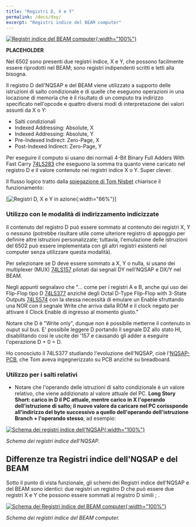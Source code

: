 ```yaml
---
title: "Registri D, X e Y"
permalink: /docs/dxy/
excerpt: "Registri indice del BEAM computer"
---
```

[![Registri indice del BEAM computer](../../assets/dxy/60-beam-dxy.png "Registri indice del BEAM computer"){:width="100%"}](../../assets/dxy/60-beam-dxy.png)

**PLACEHOLDER**

Nel 6502 sono presenti due registri indice, X e Y, che possono facilmente essere riprodotti nel BEAM; sono registri indipendenti scritti e letti alla bisogna.

Il registro D dell'NQSAP e del BEAM viene utilizzato a supporto delle istruzioni di salto condizionale e di quelle che eseguono operazioni in una locazione di memoria che è il risultato di un computo tra indirizzo specificato nell'opcode e quattro diversi modi di interpretazione dei valori assunti da X o Y:

- Salti condizionali
- Indexed Addressing: Absolute, X
- Indexed Addressing: Absolute, Y
- Pre-Indexed Indirect: Zero-Page, X
- Post-Indexed Indirect: Zero-Page, Y

Per eseguire il computo si usano dei normali 4-Bit Binary Full Adders With Fast Carry <a href = "https://www.ti.com/lit/ds/symlink/sn54s283.pdf" target = "_blank">74LS283</a> che eseguono la somma tra quanto viene caricato nel registro D e il valore contenuto nei registri indice X o Y. Super clever.

Il flusso logico tratto dalla <a href = "https://tomnisbet.github.io/nqsap/docs/dxy-registers/" target = "_blank">spiegazione di Tom Nisbet</a> chiarisce il funzionamento:

[![Registri D, X e Y in azione](../../assets/dxy/60-dxy-nqsap-tom-flow.png "Registri D, X e Y in azione"){:width="66%"}]

### Utilizzo con le modalità di indirizzamento indicizzate

Il contenuto del registro D può essere sommato al contenuto dei registri X, Y o nessuno (potrebbe risultare utile come ulteriore registro di appoggio per definire altre istruzioni personalizzate; tuttavia, l'emulazione delle istruzioni del 6502 può essere implementata con gli altri registri esistenti nel computer senza utilizzare questa modalità).

Per selezionare se D deve essere sommato a X, Y o nulla, si usano dei multiplexer (MUX) <a href = "https://www.ti.com/lit/ds/symlink/sn74ls157.pdf" target = "_blank">74LS157</a> pilotati dai segnali DY nell'NQSAP e DX/Y nel BEAM.

Negli appunti segnalavo che "... come per i registri A e B, anche qui uso dei Flip-Flop tipo D <a href="https://www.ti.com/lit/ds/symlink/sn54ls377.pdf" target="_blank">74LS377</a> anziché degli Octal D-Type Flip-Flop with 3-State Outputs <a href="https://www.onsemi.com/pdf/datasheet/74vhc574-d.pdf" target="_blank">74LS574</a> con la stessa necessità di emulare un Enable sfruttando una NOR con il segnale Write che arriva dalla ROM e il clock negato per attivare il Clock Enable di ingresso al momento giusto."

Notare che D è "Write only", dunque non è possibile metterne il contenuto in ouput sul bus. E' possibile leggere D portando il segnale DZ allo stato HI, disabilitando così le uscite dei '157 e causando gli adder a eseguire l'operazione D + 0 = D.

Ho conosciuto il 74LS377 studiando l'evoluzione dell'NQSAP, cioè l'<a href = "https://tomnisbet.github.io/nqsap-pcb/" target="_blank">NQSAP-PCB</a>, che Tom aveva ingegnerizzato su PCB anziché su breadboard.

### Utilizzo per i salti relativi

- Notare che l'operando delle istruzioni di salto condizionale è un valore relativo, che viene addizionato al valore attuale del PC. **Long Story Short: carico in D il PC attuale, mentre carico in X l'operando dell'istruzione di salto; il nuovo valore da caricare nel PC corissponde all'indirizzo del byte successivo a quello dell'operando dell'istruzione Branch + l'operando stesso**, ad esempio:


[![Schema dei registri indice dell'NQSAP](../../assets/dxy/60-nqsap-dxy-schema.png "Schema dei registri indice dell'NQSAP"){:width="100%"}](../../assets/dxy/60-nqsap-dxy-schema.png)

*Schema dei registri indice dell'NQSAP.*


## Differenze tra Registri indice dell'NQSAP e del BEAM

Sotto il punto di vista funzionale, gli schemi dei Registri indice dell'NQSAP e del BEAM sono identici: due registri un registro D che può essere due registri X e Y che possono essere sommati al registro D simili ; .

[![Schema dei Registri indice del BEAM computer](../../assets/dxy/60-dxy-beam-schema.png "Schema dei Registri indice del BEAM computer"){:width="100%"}](../../assets/dxy/60-dxy-beam-schema.png)

*Schema dei registri indice del BEAM computer.*
